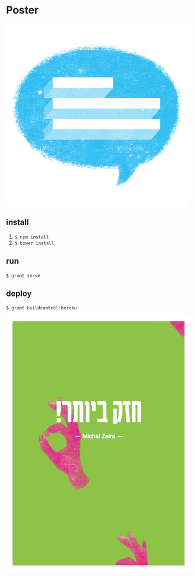 # Poster

![Poster Logo](assets/logo500x500.png)

## install

1. `$ npm install`
2. `$ bower install`

## run

`$ grunt serve`

## deploy

`$ grunt buildcontrol:heroku`

![Poster Slogan](assets/slogan.png)

